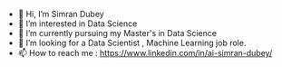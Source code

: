 - 👋 Hi, I’m Simran Dubey
- 👀 I’m interested in Data Science 
- 🌱 I’m currently pursuing my Master's in Data Science
- 💞️ I’m looking for a Data Scientist , Machine Learning job role.
- 📫 How to reach me : https://www.linkedin.com/in/ai-simran-dubey/ 

<!---
AIsimrand/AIsimrand is a ✨ special ✨ repository because its `README.md` (this file) appears on your GitHub profile.
You can click the Preview link to take a look at your changes.
--->
